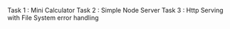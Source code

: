 Task 1 : Mini Calculator
Task 2 : Simple Node Server
Task 3 : Http Serving with  File System error handling 
